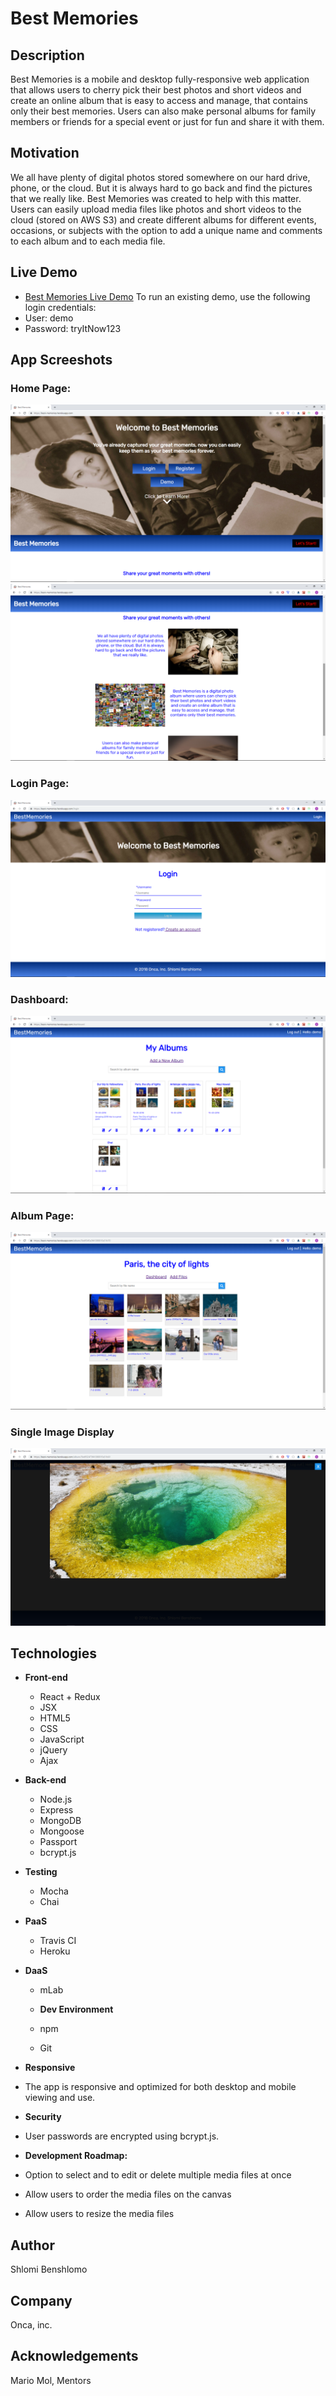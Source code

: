 # Best Memories

## Description
Best Memories is a mobile and desktop fully-responsive web application that allows users to cherry pick their best photos and short videos and create an online album that is easy to access and manage, that contains only their best memories.
Users can also make personal albums for family members or friends for a special event or just for fun and share it with them.

## Motivation
We all have plenty of digital photos stored somewhere on our hard drive, phone, or the cloud. But it is always hard to go back and find the pictures that we really like. Best Memories was created to help with this matter. Users can easily upload media files like photos and short videos to the cloud (stored on AWS S3) and create different albums for different events, occasions, or subjects with the option to add a unique name and comments to each album and to each media file.

## Live Demo
- [Best Memories Live Demo](https://best-memories.herokuapp.com/)
To run an existing demo, use the following login credentials:
- User: demo
- Password: tryItNow123

## App Screeshots

### Home Page:
![Welocme Page](https://github.com/shlomibe21/best-memories-client/blob/master/public/screenshots/BestMemoriesHomePage1ScreenShot.png)
![Welocme Page](https://github.com/shlomibe21/best-memories-client/blob/master/public/screenshots/BestMemoriesHomePage2ScreenShot.png)

### Login Page:
![Login Page](https://github.com/shlomibe21/best-memories-client/blob/master/public/screenshots/BestMemoriesLoginScreenShot.png)

### Dashboard:
![Dashboard](https://github.com/shlomibe21/best-memories-client/blob/master/public/screenshots/BestMemoriesDashbordScreenShot.png)

### Album Page:
![Edit Project](https://github.com/shlomibe21/best-memories-client/blob/master/public/screenshots/BestMemoriesAlbumScreenShot.png)

### Single Image Display
![Edit Project](https://github.com/shlomibe21/best-memories-client/blob/master/public/screenshots/BestMemoriesSingleFileScreenShot.png)

## Technologies

- **Front-end**

  - React + Redux
  - JSX
  - HTML5
  - CSS
  - JavaScript
  - jQuery
  - Ajax

- **Back-end**

  - Node.js
  - Express
  - MongoDB
  - Mongoose
  - Passport
  - bcrypt.js

- **Testing**

  - Mocha
  - Chai

- **PaaS**

  - Travis CI
  - Heroku

- **DaaS**

  - mLab
  
  - **Dev Environment**
  
   - npm
   - Git

- **Responsive**

- The app is responsive and optimized for both desktop and mobile viewing and use.

- **Security**

- User passwords are encrypted using bcrypt.js.
    
- **Development Roadmap:**

- Option to select and to edit or delete multiple media files at once
- Allow users to order the media files on the canvas
- Allow users to resize the media files

## Author
Shlomi Benshlomo 
## Company
Onca, inc.

## Acknowledgements
Mario Mol, Mentors
